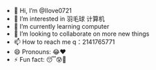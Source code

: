 - 👋 Hi, I’m @Ilove0721
- 👀 I’m interested in 羽毛球 计算机
- 🌱 I’m currently learning computer
- 💞️ I’m looking to collaborate on more new things
- 📫 How to reach me q：2141765771
- 😄 Pronouns: 😂❤️
- ⚡ Fun fact: 😴😰🤡

<!---
Ilove0721/Ilove0721 is a ✨ special ✨ repository because its `README.md` (this file) appears on your GitHub profile.
You can click the Preview link to take a look at your changes.
--->
